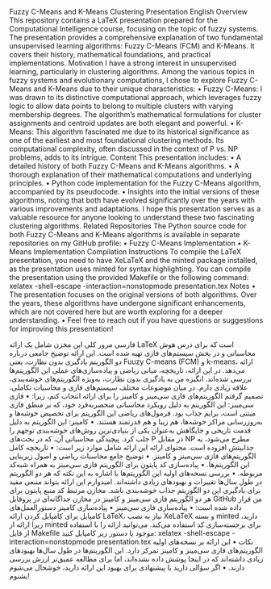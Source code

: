Fuzzy C-Means and K-Means Clustering Presentation
English
Overview
This repository contains a LaTeX presentation prepared for the Computational Intelligence course, focusing on the topic of fuzzy systems. The presentation provides a comprehensive explanation of two fundamental unsupervised learning algorithms: Fuzzy C-Means (FCM) and K-Means. It covers their history, mathematical foundations, and practical implementations.
Motivation
I have a strong interest in unsupervised learning, particularly in clustering algorithms. Among the various topics in fuzzy systems and evolutionary computations, I chose to explore Fuzzy C-Means and K-Means due to their unique characteristics:
    • Fuzzy C-Means: I was drawn to its distinctive computational approach, which leverages fuzzy logic to allow data points to belong to multiple clusters with varying membership degrees. The algorithm’s mathematical formulations for cluster assignments and centroid updates are both elegant and powerful. 
    • K-Means: This algorithm fascinated me due to its historical significance as one of the earliest and most foundational clustering methods. Its computational complexity, often discussed in the context of P vs. NP problems, adds to its intrigue. 
Content
This presentation includes:
    • A detailed history of both Fuzzy C-Means and K-Means algorithms. 
    • A thorough explanation of their mathematical computations and underlying principles. 
    • Python code implementation for the Fuzzy C-Means algorithm, accompanied by its pseudocode. 
    • Insights into the initial versions of these algorithms, noting that both have evolved significantly over the years with various improvements and adaptations. 
I hope this presentation serves as a valuable resource for anyone looking to understand these two fascinating clustering algorithms.
Related Repositories
The Python source code for both Fuzzy C-Means and K-Means algorithms is available in separate repositories on my GitHub profile:
    • Fuzzy C-Means Implementation 
    • K-Means Implementation 
Compilation Instructions
To compile the LaTeX presentation, you need to have XeLaTeX and the minted package installed, as the presentation uses minted for syntax highlighting. You can compile the presentation using the provided Makefile or the following command:
xelatex -shell-escape -interaction=nonstopmode presentation.tex
Notes
    • The presentation focuses on the original versions of both algorithms. Over the years, these algorithms have undergone significant enhancements, which are not covered here but are worth exploring for a deeper understanding. 
    • Feel free to reach out if you have questions or suggestions for improving this presentation! 

فارسی
مرور کلی
این مخزن شامل یک ارائه LaTeX است که برای درس هوش محاسباتی و در بخش سیستم‌های فازی تهیه شده است. این ارائه توضیح جامعی درباره دو الگوریتم یادگیری بدون نظارت، یعنی Fuuzy C-means (FCM) و k-means، ارائه می‌دهد. در این ارائه، تاریخچه، مبانی ریاضی و پیاده‌سازی‌های عملی این الگوریتم‌ها بررسی شده‌اند.
انگیزه
من به یادگیری بدون نظارت، به‌ویژه الگوریتم‌های خوشه‌بندی، علاقه زیادی دارم. در میان موضوعات مختلف سیستم‌های فازی و محاسبات تکاملی، تصمیم گرفتم الگوریتم‌های فازی سی‌مینز و کا‌مینز را برای ارائه انتخاب کنم، زیرا:
    • فازی سی‌مینز: این الگوریتم به دلیل رویکرد محاسباتی منحصربه‌فرد خود، که بر منطق فازی مبتنی است، برایم جذاب بود. فرمول‌های ریاضی این الگوریتم برای تخصیص خوشه‌ها و به‌روزرسانی مراکز خوشه‌ها، هم زیبا و هم قدرتمند هستند. 
    • کا‌مینز: این الگوریتم به دلیل قدمت تاریخی و جایگاهش به‌عنوان یکی از بنیادی‌ترین روش‌های خوشه‌بندی توجهم را جلب کرد. پیچیدگی محاسباتی آن، که در بحث‌های P در مقابل NP مطرح می‌شود، به جذابیتش افزوده است. 
محتوای ارائه
این ارائه شامل موارد زیر است:
    • تاریخچه کامل الگوریتم‌های فازی سی‌مینز و کا‌مینز. 
    • توضیح جامع محاسبات ریاضی و اصول زیربنایی این الگوریتم‌ها. 
    • پیاده‌سازی کد پایتون برای الگوریتم فازی سی‌مینز به همراه شبه‌کد مربوطه. 
    • بررسی نسخه‌های اولیه این الگوریتم‌ها با اشاره به این نکته که هر دو الگوریتم در طول سال‌ها تغییرات و بهبودهای زیادی داشته‌اند. 
امیدوارم این ارائه بتواند منبعی مفید برای یادگیری این دو الگوریتم جذاب خوشه‌بندی باشد.
مخازن مرتبط
کد منبع پایتون برای هر دو الگوریتم فازی سی‌مینز و کا‌مینز در مخازن جداگانه‌ای در پروفایل GitHub من قرار داده شده است:
    • پیاده‌سازی فازی سی‌مینز 
    • پیاده‌سازی کا‌مینز 
دستورالعمل‌های کامپایل
برای کامپایل کردن ارائه LaTeX، نیاز به نصب XeLaTeX و بسته minted دارید، زیرا ارائه از minted برای برجسته‌سازی کد استفاده می‌کند. می‌توانید ارائه را با استفاده از فایل Makefile موجود یا دستور زیر کامپایل کنید:
xelatex -shell-escape -interaction=nonstopmode presentation.tex
نکات
    • این ارائه بر نسخه‌های اولیه الگوریتم‌های فازی سی‌مینز و کا‌مینز تمرکز دارد. این الگوریتم‌ها در طول سال‌ها بهبودهای زیادی داشته‌اند که در اینجا پوشش داده نشده‌اند، اما برای مطالعه عمیق‌تر ارزش بررسی دارند. 
    • اگر سؤالی دارید یا پیشنهادی برای بهبود این ارائه دارید، خوشحال می‌شوم بشنوم! 
